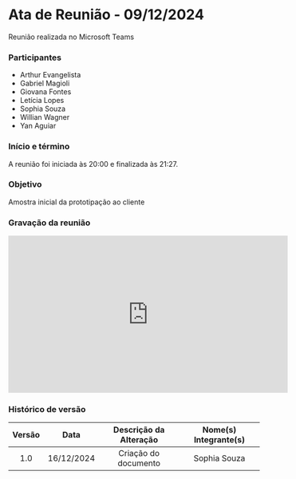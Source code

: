 # Ata de Reunião - 09/12/2024

Reunião realizada no Microsoft Teams

### Participantes
- Arthur Evangelista
- Gabriel Magioli
- Giovana Fontes
- Letícia Lopes
- Sophia Souza
- Willian Wagner
- Yan Aguiar

### Início e término
A reunião foi iniciada às 20:00 e finalizada às 21:27.

### Objetivo
Amostra inicial da prototipação ao cliente

### Gravação da reunião

<iframe width="560" height="315" src="https://www.youtube.com/embed/2zZCyCDnlFc" title="YouTube video player" frameborder="0" allow="accelerometer; autoplay; clipboard-write; encrypted-media; gyroscope; picture-in-picture; web-share" referrerpolicy="strict-origin-when-cross-origin" allowfullscreen></iframe>

### Histórico de versão

| Versão |    Data    | Descrição da Alteração | Nome(s) Integrante(s) |
| :----: | :--------: | :--------------------: | :-------------------: |
|  1.0   | 16/12/2024 |  Criação do documento  |      Sophia Souza     |